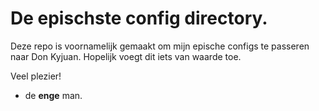 
# De epischste config directory.

Deze repo is voornamelijk gemaakt om mijn epische configs te passeren naar Don Kyjuan.
Hopelijk voegt dit iets van waarde toe.

Veel plezier!
 - de **enge** man.
